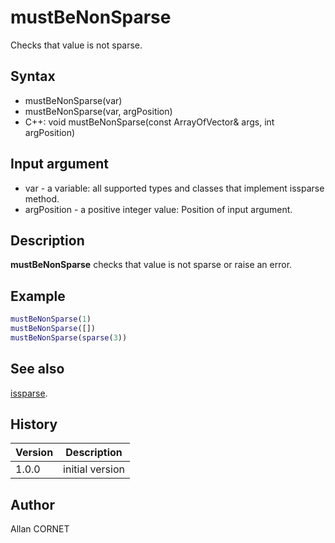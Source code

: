 # mustBeNonSparse

Checks that value is not sparse.

## Syntax

- mustBeNonSparse(var)
- mustBeNonSparse(var, argPosition)
- C++: void mustBeNonSparse(const ArrayOfVector& args, int argPosition)

## Input argument

- var - a variable: all supported types and classes that implement issparse method.
- argPosition - a positive integer value: Position of input argument.

## Description

  <p><b>mustBeNonSparse</b> checks that value is not sparse or raise an error.</p>

## Example

```matlab
mustBeNonSparse(1)
mustBeNonSparse([])
mustBeNonSparse(sparse(3))
```

## See also

[issparse](../types/issparse.md).

## History

| Version | Description     |
| ------- | --------------- |
| 1.0.0   | initial version |

## Author

Allan CORNET
